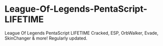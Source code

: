 # League-Of-Legends-PentaScript-LIFETIME
League Of Legends PentaScript LIFETIME Cracked, ESP, OrbWalker, Evade, SkinChanger &amp; more! Regularly updated.
